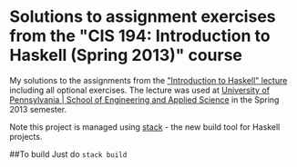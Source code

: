 # Solutions to assignment exercises from the "CIS 194: Introduction to Haskell (Spring 2013)" course

My solutions to the assignments from the
["Introduction to Haskell" lecture](https://www.seas.upenn.edu/~cis194/spring13)
including all optional exercises. The lecture was used at 
[University of Pennsylvania | School of Engineering and Applied Science](https://www.seas.upenn.edu/) in the Spring 2013 semester.

Note this project is managed using [stack](https://www.fpcomplete.com/blog/2015/06/why-is-stack-not-cabal) - the new build tool for Haskell projects.

##To build
Just do `stack build`
